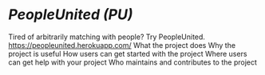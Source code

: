 # *PeopleUnited (PU)*
Tired of arbitrarily matching with people? Try PeopleUnited. 
https://peopleunited.herokuapp.com/
What the project does
Why the project is useful
How users can get started with the project
Where users can get help with your project
Who maintains and contributes to the project
